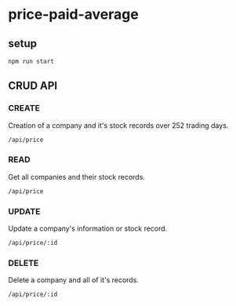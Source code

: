 # price-paid-average

## setup

```sh
npm run start
```

## CRUD API

  ### CREATE
  Creation of a company and it's stock records over 252 trading days.

  ```sh
  /api/price
  ```

  ### READ
  Get all companies and their stock records.
  ```sh
  /api/price
  ```


  ### UPDATE
  Update a company's information or stock record.

  ```sh
  /api/price/:id
  ```

  ### DELETE
  Delete a company and all of it's records.

  ```sh
  /api/price/:id
  ```
